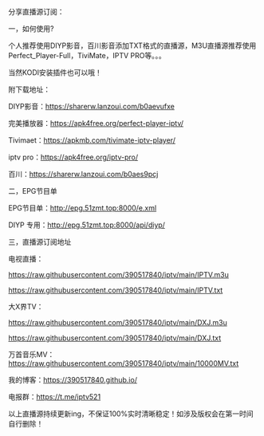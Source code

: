 
分享直播源订阅：

一，如何使用?

个人推荐使用DIYP影音，百川影音添加TXT格式的直播源，M3U直播源推荐使用Perfect_Player-Full，TiviMate，IPTV PRO等。。。

当然KODI安装插件也可以哦！

附下载地址：

DIYP影音：https://sharerw.lanzoui.com/b0aevufxe

完美播放器：https://apk4free.org/perfect-player-iptv/

Tivimaet：https://apkmb.com/tivimate-iptv-player/

iptv pro：https://apk4free.org/iptv-pro/

百川：https://sharerw.lanzoui.com/b0aes9pcj

二，EPG节目单

EPG节目单：http://epg.51zmt.top:8000/e.xml

DIYP 专用：http://epg.51zmt.top:8000/api/diyp/

三，直播源订阅地址

电视直播：

https://raw.githubusercontent.com/390517840/iptv/main/IPTV.m3u

https://raw.githubusercontent.com/390517840/iptv/main/IPTV.txt

大X界TV：

https://raw.githubusercontent.com/390517840/iptv/main/DXJ.m3u

https://raw.githubusercontent.com/390517840/iptv/main/DXJ.txt

万首音乐MV：https://raw.githubusercontent.com/390517840/iptv/main/10000MV.txt

我的博客：https://390517840.github.io/

电报群：https://t.me/iptv521

以上直播源持续更新ing，不保证100%实时清晰稳定！如涉及版权会在第一时间自行删除！
